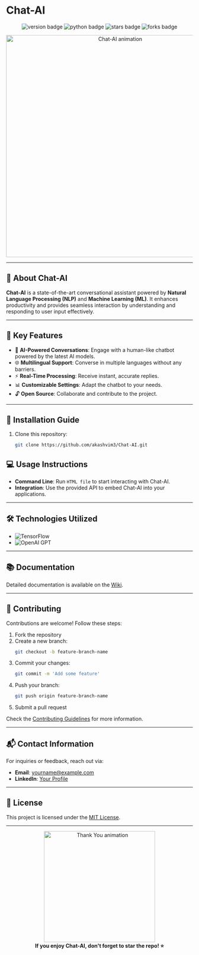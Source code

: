 # Chat-AI 

<p align="center">
  <img src="https://img.shields.io/badge/Version-1.0.0-blue?style=for-the-badge&logo=github" alt="version badge"/>
  <img src="https://img.shields.io/badge/Made%20With-Python-blue?style=for-the-badge&logo=python" alt="python badge"/>
  <img src="https://img.shields.io/github/stars/yourusername/Chat-AI?style=for-the-badge" alt="stars badge"/>
  <img src="https://img.shields.io/github/forks/yourusername/Chat-AI?style=for-the-badge" alt="forks badge"/>
</p>

<p align="center">
  <img src="https://user-images.githubusercontent.com/yourimage.gif" alt="Chat-AI animation" width="600"/>
</p>

---

## 🚀 About Chat-AI

**Chat-AI** is a state-of-the-art conversational assistant powered by **Natural Language Processing (NLP)** and **Machine Learning (ML)**. It enhances productivity and provides seamless interaction by understanding and responding to user input effectively.

---

## 🌟 Key Features

- 🤖 **AI-Powered Conversations**: Engage with a human-like chatbot powered by the latest AI models.
- 🌐 **Multilingual Support**: Converse in multiple languages without any barriers.
- ⚡ **Real-Time Processing**: Receive instant, accurate replies.
- 📊 **Customizable Settings**: Adapt the chatbot to your needs.
- 🔓 **Open Source**: Collaborate and contribute to the project.

---

## 🔧 Installation Guide

1. Clone this repository:
   ```bash
   git clone https://github.com/akashvim3/Chat-AI.git
   ```

## 💻 Usage Instructions

- **Command Line**: Run `HTML file` to start interacting with Chat-AI.
- **Integration**: Use the provided API to embed Chat-AI into your applications.

---

## 🛠️ Technologies Utilized

- ![TensorFlow](https://img.shields.io/badge/-TensorFlow-FF6F00?logo=tensorflow&logoColor=white)
- ![OpenAI GPT](https://img.shields.io/badge/-OpenAI%20GPT-412991?logo=openai&logoColor=white)

---

## 📚 Documentation

Detailed documentation is available on the [Wiki](https://github.com/akashvim3/Chat-AI/wiki).

---

## 🤝 Contributing

Contributions are welcome! Follow these steps:

1. Fork the repository
2. Create a new branch:
   ```bash
   git checkout -b feature-branch-name
   ```
3. Commit your changes:
   ```bash
   git commit -m 'Add some feature'
   ```
4. Push your branch:
   ```bash
   git push origin feature-branch-name
   ```
5. Submit a pull request

Check the [Contributing Guidelines](CONTRIBUTING.md) for more information.

---

## 📬 Contact Information

For inquiries or feedback, reach out via:

- **Email**: [yourname@example.com](mailto:ajyak749@gmail.com)
- **LinkedIn**: [Your Profile](https://linkedin.com/in/yourprofile)

---

## 📜 License

This project is licensed under the [MIT License](LICENSE).

---

<p align="center">
  <img src="https://user-images.githubusercontent.com/thankyou.gif" alt="Thank You animation" width="300"/>
  <br/>
  <strong>If you enjoy Chat-AI, don't forget to star the repo! ⭐</strong>
</p>
